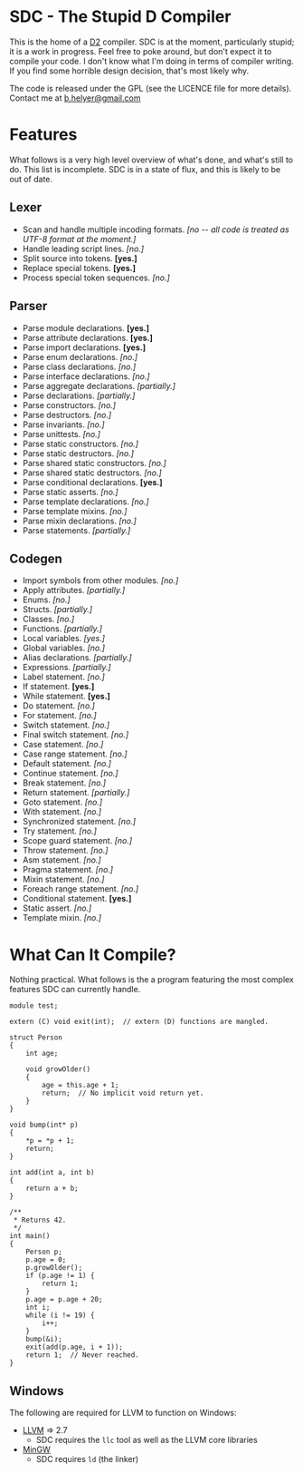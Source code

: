 SDC - The Stupid D Compiler
===========================
This is the home of a [D2](http://www.digitalmars.com/d/2.0) compiler.
SDC is at the moment, particularly stupid; it is a work in progress. Feel free to poke around, but don't expect it to compile your code.
I don't know what I'm doing in terms of compiler writing. If you find some horrible design decision, that's most likely why.

The code is released under the GPL (see the LICENCE file for more details).
Contact me at b.helyer@gmail.com

Features
========
What follows is a very high level overview of what's done, and what's still to do.
This list is incomplete. SDC is in a state of flux, and this is likely to be out of date.

Lexer
-----
* Scan and handle multiple incoding formats.  _[no -- all code is treated as UTF-8 format at the moment.]_
* Handle leading script lines.  _[no.]_
* Split source into tokens.  __[yes.]__
* Replace special tokens.  __[yes.]__
* Process special token sequences.  _[no.]_

Parser
------
* Parse module declarations.  __[yes.]__
* Parse attribute declarations.  __[yes.]__
* Parse import declarations.  __[yes.]__
* Parse enum declarations.  _[no.]_
* Parse class declarations.  _[no.]_
* Parse interface declarations.  _[no.]_
* Parse aggregate declarations.  _[partially.]_
* Parse declarations.  _[partially.]_
* Parse constructors.  _[no.]_
* Parse destructors.  _[no.]_
* Parse invariants.  _[no.]_
* Parse unittests.  _[no.]_
* Parse static constructors.  _[no.]_
* Parse static destructors.  _[no.]_
* Parse shared static constructors.  _[no.]_
* Parse shared static destructors.  _[no.]_
* Parse conditional declarations.  __[yes.]__
* Parse static asserts.  _[no.]_
* Parse template declarations.  _[no.]_
* Parse template mixins.  _[no.]_
* Parse mixin declarations.  _[no.]_
* Parse statements.  _[partially.]_

Codegen
-------
* Import symbols from other modules.  _[no.]_
* Apply attributes.  _[partially.]_
* Enums.  _[no.]_
* Structs.  _[partially.]_
* Classes.  _[no.]_
* Functions.  _[partially.]_
* Local variables.  _[yes.]_
* Global variables.  _[no.]_
* Alias declarations.  _[partially.]_
* Expressions.  _[partially.]_
* Label statement.  _[no.]_
* If statement.  __[yes.]__
* While statement.  __[yes.]__
* Do statement.  _[no.]_
* For statement.  _[no.]_
* Switch statement.  _[no.]_
* Final switch statement.  _[no.]_
* Case statement.  _[no.]_
* Case range statement.  _[no.]_
* Default statement.  _[no.]_
* Continue statement.  _[no.]_
* Break statement.  _[no.]_
* Return statement.  _[partially.]_
* Goto statement.  _[no.]_
* With statement.  _[no.]_
* Synchronized statement.  _[no.]_
* Try statement.  _[no.]_
* Scope guard statement.  _[no.]_
* Throw statement.  _[no.]_
* Asm statement.  _[no.]_
* Pragma statement.  _[no.]_
* Mixin statement.  _[no.]_
* Foreach range statement.  _[no.]_
* Conditional statement.  __[yes.]__
* Static assert.  _[no.]_
* Template mixin.  _[no.]_


What Can It Compile?
====================
Nothing practical. What follows is the a program featuring the most complex features SDC can currently handle.

    module test;

    extern (C) void exit(int);  // extern (D) functions are mangled.

    struct Person
    {
        int age;
        
        void growOlder()
        {
            age = this.age + 1;
            return;  // No implicit void return yet.
        }
    }

    void bump(int* p)
    {
        *p = *p + 1;
        return;
    }

    int add(int a, int b)
    {
        return a + b;
    }

    /**
     * Returns 42.
     */
    int main()
    {
        Person p;
        p.age = 0;
        p.growOlder();
        if (p.age != 1) {
            return 1;
        }
        p.age = p.age + 20;
        int i;
        while (i != 19) {
            i++;
        }
        bump(&i);
        exit(add(p.age, i + 1));
        return 1;  // Never reached.
    }
    
Windows
-------
The following are required for LLVM to function on Windows:

* [LLVM](http://llvm.org/) => 2.7
  * SDC requires the `llc` tool as well as the LLVM core libraries
* [MinGW](http://www.mingw.org/)
  * SDC requires `ld` (the linker)